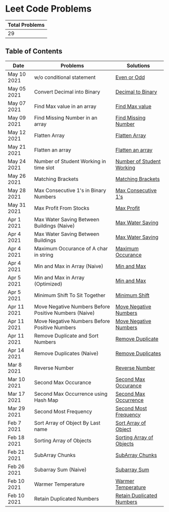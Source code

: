 # Leet Code Problems

| Total Problems |
| -------------- |
| 29             |

## Table of Contents

| Date        | Problems                                              | Solutions                                                                                  |
| ----------- | ----------------------------------------------------- | ------------------------------------------------------------------------------------------ |
| May 10 2021 | w/o conditional statement                             | [Even or Odd](./code/even-or-odd-without-condition.js)                                     |
| May 05 2021 | Convert Decimal into Binary                           | [Decimal to Binary](./code/Convert-Decimal-into-Binary.js)                                 |
| May 07 2021 | Find Max value in an array                            | [Find Max value](./code/Find-Max-value-in-an-array.js)                                     |
| May 09 2021 | Find Missing Number in an array                       | [Find Missing Number](./code/Find-Missing-Number-in-an-array.js)                           |
| May 12 2021 | Flatten Array                                         | [Flatten Array](./code/Flatten-Array.js)                                                   |
| May 21 2021 | Flatten an array                                      | [Flatten an array](./code/Flatten-an-array.js)                                             |
| May 24 2021 | Number of Student Working in time slot                | [Number of Student Working](./code/MMT:-Number-of-Student-Working-in-time-slot.js)         |
| May 26 2021 | Matching Brackets                                     | [Matching Brackets](./code/Matching-Brackets.js)                                           |
| May 28 2021 | Max Consecutive 1's in Binary Numbers                 | [Max Consecutive 1's](./code/Max-Consecutive-1's-in-Binary-Numbers.js)                     |
| May 31 2021 | Max Profit From Stocks                                | [Max Profit](./code/Max-Profit-From-Stocks.js)                                             |
| Apr 1 2021  | Max Water Saving Between Buildings (Naive)            | [Max Water Saving](<./code/Max-Water-Saving-Between-Buildings-(Naive).js>)                 |
| Apr 4 2021  | Max Water Saving Between Buildings                    | [Max Water Saving](./code/Max-Water-Saving-Between-Buildings.js)                           |
| Apr 4 2021  | Maximum Occurance of A char in string                 | [Maximum Occurance](./code/Maximum-Occurance-of-A-char-in-string.js)                       |
| Apr 4 2021  | Min and Max in Array (Naive)                          | [Min and Max](<./code/Min-and-Max-in-Array-(Naive).js>)                                    |
| Apr 5 2021  | Min and Max in Array (Optimized)                      | [Min and Max](<./code/Min-and-Max-in-Array-(Optimized).js>)                                |
| Apr 5 2021  | Minimum Shift To Sit Together                         | [Minimum Shift](./code/Minimum-Shift-To-Sit-Together.js)                                   |
| Apr 11 2021 | Move Negative Numbers Before Positive Numbers (Naive) | [Move Negative Numbers](<./code/Move-Negative-Numbers-Before-Positive-Numbers-(Naive).js>) |
| Apr 11 2021 | Move Negative Numbers Before Positive Numbers         | [Move Negative Numbers](./code/Move-Negative-Numbers-Before-Positive-Numbers.js)           |
| Apr 11 2021 | Remove Duplicate and Sort Numbers                     | [Remove Duplicate](./code/Remove-Duplicate-and-Sort-Numbers.js)                            |
| Apr 14 2021 | Remove Duplicates (Naive)                             | [Remove Duplicates](<./code/Remove-Duplicates-(Naive).js>)                                 |
| Mar 8 2021  | Reverse Number                                        | [Reverse Number](./code/Reverse-Number.js)                                                 |
| Mar 10 2021 | Second Max Occurance                                  | [Second Max Occurance](./code/Second-Max-Occurance.js)                                     |
| Mar 17 2021 | Second Max Occurrence using Hash Map                  | [Second Max Occurrence](./code/Second-Max-Occurrence-using-Hash-Map.js)                    |
| Mar 29 2021 | Second Most Frequency                                 | [Second Most Frequency](./code/Second-Most-Frequency.js)                                   |
| Feb 7 2021  | Sort Array of Object By Last name                     | [Sort Array of Object](./code/Sort-Array-of-Object-By-Last-name.js)                        |
| Feb 18 2021 | Sorting Array of Objects                              | [Sorting Array of Objects](./code/Sorting-Array-of-Objects.js)                             |
| Feb 21 2021 | SubArray Chunks                                       | [SubArray Chunks](./code/SubArray-Chunks.js)                                               |
| Feb 26 2021 | Subarray Sum (Naive)                                  | [Subarray Sum](<./code/Subarray-Sum-(Naive).js>)                                           |
| Feb 10 2021 | Warmer Temperature                                    | [Warmer Temperature](./code/Warmer-Temperature.js)                                         |
| Feb 10 2021 | Retain Duplicated Numbers                             | [Retain Duplicated Numbers](./code/Retain-Duplicated-Numbers.js)                           |
